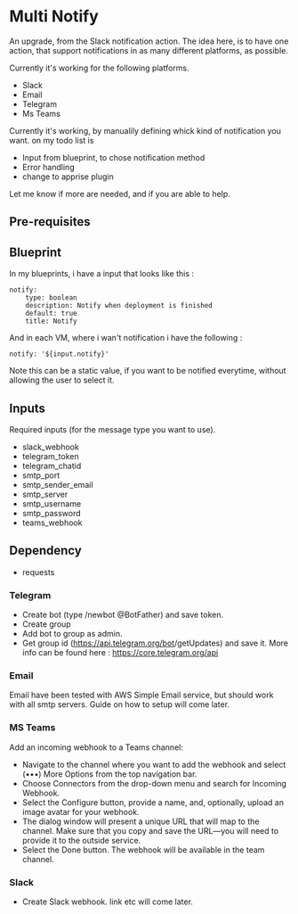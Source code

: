 # Multi Notify

An upgrade, from the Slack notification action.
The idea here, is to have one action, that support notifications in as many different platforms, as possible.

Currently it's working for the following platforms.

- Slack
- Email
- Telegram
- Ms Teams

Currently it's working, by manualily defining whick kind of notification you want. 
on my todo list is
- Input from blueprint, to chose notification method
- Error handling
- change to apprise plugin

Let me know if more are needed, and if you are able to help. 

## Pre-requisites

## Blueprint
In my blueprints, i have a input that looks like this : 

```
notify:
    type: boolean
    description: Notify when deployment is finished
    default: true
    title: Notify
```

And in each VM, where i wan't notification i have the following :
```
notify: '${input.notify}'
```

Note this can be a static value, if you want to be notified everytime, without allowing the user to select it. 

## Inputs
Required inputs (for the message type you want to use).
- slack_webhook
- telegram_token
- telegram_chatid
- smtp_port
- smtp_sender_email
- smtp_server
- smtp_username
- smtp_password
- teams_webhook

## Dependency
- requests

### Telegram
- Create bot (type /newbot @BotFather) and save token.
- Create group
- Add bot to group as admin.
- Get group id (https://api.telegram.org/bot<YourBOTToken>/getUpdates) and save it. 
More info can be found here : https://core.telegram.org/api

### Email
Email have been tested with AWS Simple Email service, but should work with 
all smtp servers. 
Guide on how to setup will come later.

### MS Teams
Add an incoming webhook to a Teams channel:

- Navigate to the channel where you want to add the webhook and select (•••) More Options from the top navigation bar.
- Choose Connectors from the drop-down menu and search for Incoming Webhook.
- Select the Configure button, provide a name, and, optionally, upload an image avatar for your webhook.
- The dialog window will present a unique URL that will map to the channel. Make sure that you copy and save the URL—you will need to provide it to the outside service.
- Select the Done button. The webhook will be available in the team channel.

### Slack
- Create Slack webhook. 
link etc will come later. 
